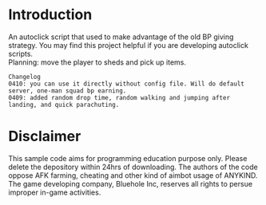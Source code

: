 # Introduction
An autoclick script that used to make advantage of the old BP giving strategy.  You may find this project helpful if you are developing autoclick scripts. </br>
Planning: move the player to sheds and pick up items.
```
Changelog
0410: you can use it directly without config file. Will do default server, one-man squad bp earning. 
0409: added random drop time, random walking and jumping after landing, and quick parachuting. 
```

# Disclaimer

<p>This sample code aims for programming education purpose only. Please delete the depository within 24hrs of downloading. The authors of the code oppose AFK farming, cheating and other kind of aimbot usage of ANYKIND. The game developing company, Bluehole Inc, reserves all rights to persue improper in-game activities. </p>

<br/>

